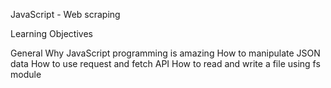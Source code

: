 JavaScript - Web scraping

Learning Objectives

General
Why JavaScript programming is amazing
How to manipulate JSON data
How to use request and fetch API
How to read and write a file using fs module